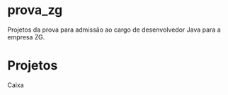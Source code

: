 # prova_zg
Projetos da prova para admissão ao cargo de desenvolvedor Java para a empresa ZG.

# Projetos

Caixa

